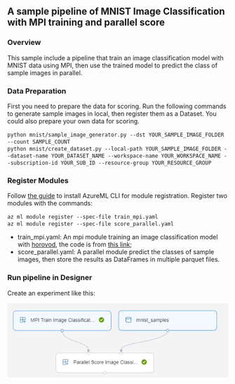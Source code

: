 ## A sample pipeline of MNIST Image Classification with MPI training and parallel score

### Overview
This sample include a pipeline that train an image classification model with MNIST data using MPI,
then use the trained model to predict the class of sample images in parallel.

### Data Preparation
First you need to prepare the data for scoring.
Run the following commands to generate sample images in local, then register them as a Dataset.
You could also prepare your own data for scoring.
```
python mnist/sample_image_generator.py --dst YOUR_SAMPLE_IMAGE_FOLDER --count SAMPLE_COUNT
python mnist/create_dataset.py --local-path YOUR_SAMPLE_IMAGE_FOLDER --dataset-name YOUR_DATASET_NAME --workspace-name YOUR_WORKSPACE_NAME --subscription-id YOUR_SUB_ID --resource-group YOUR_RESOURCE_GROUP
```


### Register Modules
Follow [the guide](https://msdata.visualstudio.com/AzureML/_git/ModuleDocs?path=%2Fdocs%2Fcli%2Fa-quick-go-through.md&_a=preview) to install AzureML CLI for module registration.
Register two modules with the commands:

```
az ml module register --spec-file train_mpi.yaml
az ml module register --spec-file score_parallel.yaml
```
* train_mpi.yaml: An mpi module training an image classification model with [horovod](https://github.com/horovod/horovod),
the code is from [this link](https://github.com/Azure/MachineLearningNotebooks/blob/master/how-to-use-azureml/ml-frameworks/pytorch/training/distributed-pytorch-with-horovod/distributed-pytorch-with-horovod.ipynb);
* score_parallel.yaml: A parallel module predict the classes of sample images,
then store the results as DataFrames in multiple parquet files. 


### Run pipeline in Designer
Create an experiment like this:

 ![An example pipeline](_assets/README/pipeline.JPG)
